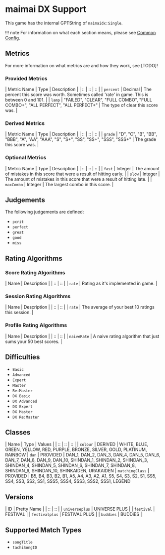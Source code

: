 # maimai DX Support

This game has the internal GPTString of `maimaidx:Single`.

!!! note
	For information on what each section means, please see [Common Config](../common-config/index.md).

## Metrics

For more information on what metrics are and how they work, see [TODO]!

### Provided Metrics

| Metric Name | Type | Description |
| :: | :: | :: |
| `percent` | Decimal | The percent this score was worth. Sometimes called 'rate' in game. This is between 0 and 101. |
| `lamp` | "FAILED", "CLEAR", "FULL COMBO", "FULL COMBO+", "ALL PERFECT", "ALL PERFECT+" | The type of clear this score was. |

### Derived Metrics

| Metric Name | Type | Description |
| :: | :: | :: |
| `grade` | "D", "C", "B", "BB", "BBB", "A", "AA", "AAA", "S", "S+", "SS", "SS+", "SSS", "SSS+" | The grade this score was. |

### Optional Metrics

| Metric Name | Type | Description |
| :: | :: | :: |
| `fast` | Integer | The amount of mistakes in this score that were a result of hitting early. |
| `slow` | Integer | The amount of mistakes in this score that were a result of hitting late. |
| `maxCombo` | Integer | The largest combo in this score. |

## Judgements

The following judgements are defined:

- `pcrit`
- `perfect`
- `great`
- `good`
- `miss`

## Rating Algorithms

### Score Rating Algorithms

| Name | Description |
| :: | :: |
| `rate` | Rating as it's implemented in game. |

### Session Rating Algorithms

| Name | Description |
| :: | :: |
| `rate` | The average of your best 10 ratings this session. |

### Profile Rating Algorithms

| Name | Description |
| :: | :: |
| `naiveRate` | A naive rating algorithm that just sums your 50 best scores. |

## Difficulties

- `Basic`
- `Advanced`
- `Expert`
- `Master`
- `Re:Master`
- `DX Basic`
- `DX Advanced`
- `DX Expert`
- `DX Master`
- `DX Re:Master`

## Classes

| Name | Type | Values |
| :: | :: | :: |
| `colour` | DERIVED | WHITE, BLUE, GREEN, YELLOW, RED, PURPLE, BRONZE, SILVER, GOLD, PLATINUM, RAINBOW
| `dan` | PROVIDED | DAN_1, DAN_2, DAN_3, DAN_4, DAN_5, DAN_6, DAN_7, DAN_8, DAN_9, DAN_10, SHINDAN_1, SHINDAN_2, SHINDAN_3, SHINDAN_4, SHINDAN_5, SHINDAN_6, SHINDAN_7, SHINDAN_8, SHINDAN_9, SHINDAN_10, SHINKAIDEN, URAKAIDEN
| `matchingClass` | PROVIDED | B5, B4, B3, B2, B1, A5, A4, A3, A2, A1, S5, S4, S3, S2, S1, SS5, SS4, SS3, SS2, SS1, SSS5, SSS4, SSS3, SSS2, SSS1, LEGEND

## Versions

| ID | Pretty Name |
| :: | :: |
| `universeplus` | UNiVERSE PLUS |
| `festival` | FESTiVAL |
| `festivalplus` | FESTiVAL PLUS |
| `buddies` | BUDDiES |

## Supported Match Types

- `songTitle`
- `tachiSongID`
